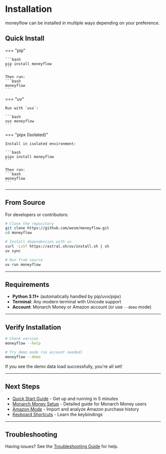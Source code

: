 # Installation

moneyflow can be installed in multiple ways depending on your preference.

## Quick Install

=== "pip"

    ```bash
    pip install moneyflow
    ```

    Then run:
    ```bash
    moneyflow
    ```

=== "uv"

    Run with `uvx`:

    ```bash
    uvx moneyflow
    ```

=== "pipx (Isolated)"

    Install in isolated environment:

    ```bash
    pipx install moneyflow
    ```

    Then run:
    ```bash
    moneyflow
    ```

---

## From Source

For developers or contributors:

```bash
# Clone the repository
git clone https://github.com/wesm/moneyflow.git
cd moneyflow

# Install dependencies with uv
curl -LsSf https://astral.sh/uv/install.sh | sh
uv sync

# Run from source
uv run moneyflow
```

---

## Requirements

- **Python 3.11+** (automatically handled by pip/uvx/pipx)
- **Terminal**: Any modern terminal with Unicode support
- **Account**: Monarch Money or Amazon account (or use `--demo` mode)

---

## Verify Installation

```bash
# Check version
moneyflow --help

# Try demo mode (no account needed)
moneyflow --demo
```

If you see the demo data load successfully, you're all set!

---

## Next Steps

- [Quick Start Guide](quickstart.md) - Get up and running in 5 minutes
- [Monarch Money Setup](../guide/monarch.md) - Detailed guide for Monarch Money users
- [Amazon Mode](../guide/amazon-mode.md) - Import and analyze Amazon purchase history
- [Keyboard Shortcuts](../guide/keyboard-shortcuts.md) - Learn the keybindings

---

## Troubleshooting

Having issues? See the [Troubleshooting Guide](../reference/troubleshooting.md) for help.
